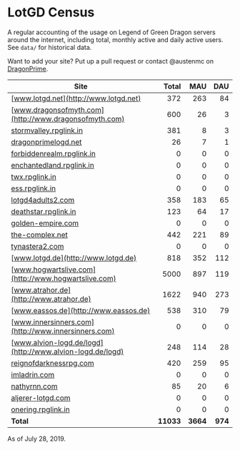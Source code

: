 # LotGD Census
A regular accounting of the usage on Legend of Green Dragon servers around the internet, including total, monthly active and daily active users. See `data/` for historical data.

Want to add your site? Put up a pull request or contact @austenmc on [DragonPrime](http://dragonprime.net).


Site | Total | MAU | DAU
--- | ---:| ---:| ---:
[www.lotgd.net](http://www.lotgd.net)|372|263|84
[www.dragonsofmyth.com](http://www.dragonsofmyth.com)|600|26|3
[stormvalley.rpglink.in](http://stormvalley.rpglink.in)|381|8|3
[dragonprimelogd.net](http://dragonprimelogd.net)|26|7|1
[forbiddenrealm.rpglink.in](http://forbiddenrealm.rpglink.in)|0|0|0
[enchantedland.rpglink.in](http://enchantedland.rpglink.in)|0|0|0
[twx.rpglink.in](http://twx.rpglink.in)|0|0|0
[ess.rpglink.in](http://ess.rpglink.in)|0|0|0
[lotgd4adults2.com](http://lotgd4adults2.com)|358|183|65
[deathstar.rpglink.in](http://deathstar.rpglink.in)|123|64|17
[golden-empire.com](http://golden-empire.com)|0|0|0
[the-complex.net](http://the-complex.net)|442|221|89
[tynastera2.com](http://tynastera2.com)|0|0|0
[www.lotgd.de](http://www.lotgd.de)|818|352|112
[www.hogwartslive.com](http://www.hogwartslive.com)|5000|897|119
[www.atrahor.de](http://www.atrahor.de)|1622|940|273
[www.eassos.de](http://www.eassos.de)|538|310|79
[www.innersinners.com](http://www.innersinners.com)|0|0|0
[www.alvion-logd.de/logd](http://www.alvion-logd.de/logd)|248|114|28
[reignofdarknessrpg.com](http://reignofdarknessrpg.com)|420|259|95
[imladrin.com](http://imladrin.com)|0|0|0
[nathyrnn.com](http://nathyrnn.com)|85|20|6
[aljerer-lotgd.com](http://aljerer-lotgd.com)|0|0|0
[onering.rpglink.in](http://onering.rpglink.in)|0|0|0
**Total**|**11033**|**3664**|**974**

As of July 28, 2019.
